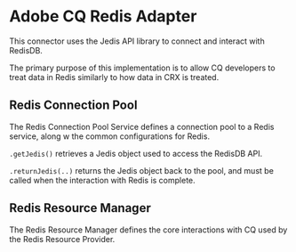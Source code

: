 # Adobe CQ Redis Adapter

This connector uses the Jedis API library to connect and interact with RedisDB.

The primary purpose of this implementation is to allow CQ developers to treat data in Redis similarly to how data in CRX is treated.

## Redis Connection Pool

The Redis Connection Pool Service defines a connection pool to a Redis service, along w the common configurations for Redis.

`.getJedis()` retrieves a Jedis object used to access the RedisDB API.

`.returnJedis(..)` returns the Jedis object back to the pool, and must be called when the interaction with Redis is complete.

## Redis Resource Manager

The Redis Resource Manager defines the core interactions with CQ used by the Redis Resource Provider.

